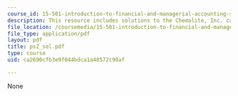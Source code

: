 ```yaml
---
course_id: 15-501-introduction-to-financial-and-managerial-accounting-spring-2004
description: This resource includes solutions to the Chemalite, Inc. case problems.
file_location: /coursemedia/15-501-introduction-to-financial-and-managerial-accounting-spring-2004/ca2690cfb3e9f044bdca1a48572c90af_ps2_sol.pdf
file_type: application/pdf
layout: pdf
title: ps2_sol.pdf
type: course
uid: ca2690cfb3e9f044bdca1a48572c90af

---
```

None